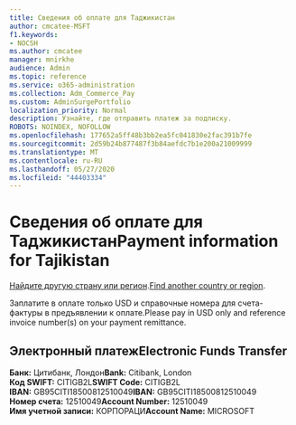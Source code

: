 ```yaml
---
title: Сведения об оплате для Таджикистан
author: cmcatee-MSFT
f1.keywords:
- NOCSH
ms.author: cmcatee
manager: mnirkhe
audience: Admin
ms.topic: reference
ms.service: o365-administration
ms.collection: Adm_Commerce_Pay
ms.custom: AdminSurgePortfolio
localization_priority: Normal
description: Узнайте, где отправить платеж за подписку.
ROBOTS: NOINDEX, NOFOLLOW
ms.openlocfilehash: 177652a5ff48b3bb2ea5fc041830e2fac391b7fe
ms.sourcegitcommit: 2d59b24b877487f3b84aefdc7b1e200a21009999
ms.translationtype: MT
ms.contentlocale: ru-RU
ms.lasthandoff: 05/27/2020
ms.locfileid: "44403334"
---
```

# <a name="payment-information-for-tajikistan"></a><span data-ttu-id="82746-103">Сведения об оплате для Таджикистан</span><span class="sxs-lookup"><span data-stu-id="82746-103">Payment information for Tajikistan</span></span>

<span data-ttu-id="82746-104">[Найдите другую страну или регион](../billing-and-payments/pay-for-your-subscription.md).</span><span class="sxs-lookup"><span data-stu-id="82746-104">[Find another country or region](../billing-and-payments/pay-for-your-subscription.md).</span></span>

<span data-ttu-id="82746-105">Заплатите в оплате только USD и справочные номера для счета-фактуры в предъявлении к оплате.</span><span class="sxs-lookup"><span data-stu-id="82746-105">Please pay in USD only and reference invoice number(s) on your payment remittance.</span></span>

## <a name="electronic-funds-transfer"></a><span data-ttu-id="82746-106">Электронный платеж</span><span class="sxs-lookup"><span data-stu-id="82746-106">Electronic Funds Transfer</span></span>

<span data-ttu-id="82746-107">**Банк:** Цитибанк, Лондон</span><span class="sxs-lookup"><span data-stu-id="82746-107">**Bank:** Citibank, London</span></span>  
<span data-ttu-id="82746-108">**Код SWIFT:** CITIGB2L</span><span class="sxs-lookup"><span data-stu-id="82746-108">**SWIFT Code:** CITIGB2L</span></span>  
<span data-ttu-id="82746-109">**IBAN:** GB95CITI18500812510049</span><span class="sxs-lookup"><span data-stu-id="82746-109">**IBAN:** GB95CITI18500812510049</span></span>  
<span data-ttu-id="82746-110">**Номер счета:** 12510049</span><span class="sxs-lookup"><span data-stu-id="82746-110">**Account Number:** 12510049</span></span>  
<span data-ttu-id="82746-111">**Имя учетной записи:** КОРПОРАЦИ</span><span class="sxs-lookup"><span data-stu-id="82746-111">**Account Name:** MICROSOFT</span></span>  